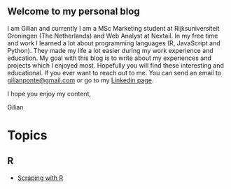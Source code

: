 ## Welcome to my personal blog

I am Gilian and currently I am a MSc Marketing student at Rijksuniversiteit Groningen (The Netherlands) and Web Analyst at Nextail. In my free time and work I learned a lot about programming languages (R, JavaScript and Python). They made my life a lot easier during my work experience and education. My goal with this blog is to write about my experiences and projects which I enjoyed most. Hopefully you will find these interesting and educational. If you ever want to reach out to me. You can send an email to gilianponte@gmail.com or go to my [Linkedin page](https://www.linkedin.com/in/gilianponte/).

I hope you enjoy my content,

Gilian

# Topics

## R
- [Scraping with R](scraping_with_R/)
